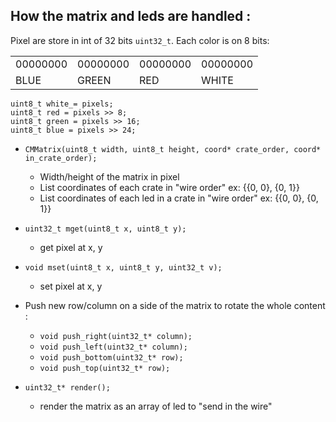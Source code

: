 How the matrix and leds are handled :
---------
Pixel are store in int of 32 bits `uint32_t`. Each color is on 8 bits:
<table>
  <tr>
    <td>00000000</td>
    <td>00000000</td>
    <td>00000000</td>
    <td>00000000</td>
  </tr>
  <tr>
    <td>BLUE</td>
    <td>GREEN</td>
    <td>RED</td>
    <td>WHITE</td>
  </tr>
</table>

```
uint8_t white_= pixels;
uint8_t red = pixels >> 8;
uint8_t green = pixels >> 16;
uint8_t blue = pixels >> 24;
```


* `CMMatrix(uint8_t width, uint8_t height, coord* crate_order, coord* in_crate_order);`
  * Width/height of the matrix in pixel
  * List coordinates of each crate in "wire order" ex: {{0, 0}, {0, 1}}
  * List coordinates of each led in a crate in "wire order" ex: {{0, 0}, {0, 1}}

* `uint32_t mget(uint8_t x, uint8_t y);`
  * get pixel at x, y
* `void mset(uint8_t x, uint8_t y, uint32_t v);`
  * set pixel at x, y

* Push new row/column on a side of the matrix to rotate the whole content :
  * `void push_right(uint32_t* column);`
  * `void push_left(uint32_t* column);`
  * `void push_bottom(uint32_t* row);`
  * `void push_top(uint32_t* row);`

* `uint32_t* render();`
  * render the matrix as an array of led to "send in the wire"
